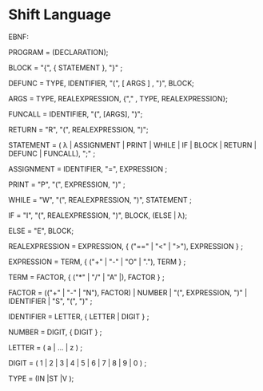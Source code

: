 # Shift Language

EBNF:

PROGRAM = (DECLARATION);

BLOCK = "{", { STATEMENT }, "}" ;

DEFUNC = TYPE, IDENTIFIER, "(", [ ARGS ] , ")", BLOCK;

ARGS = TYPE, REALEXPRESSION, {"," , TYPE, REALEXPRESSION};

FUNCALL = IDENTIFIER, "(", [ARGS], ")";

RETURN = "R", "(", REALEXPRESSION, ")";

STATEMENT = ( λ | ASSIGNMENT | PRINT | WHILE | IF | BLOCK | RETURN | DEFUNC | FUNCALL), ";" ;

ASSIGNMENT = IDENTIFIER, "=", EXPRESSION ;

PRINT = "P", "(", EXPRESSION, ")" ;

WHILE = "W", "(", REALEXPRESSION, ")", STATEMENT ;

IF = "I", "(", REALEXPRESSION, ")", BLOCK, (ELSE | λ);

ELSE = "E", BLOCK;

REALEXPRESSION = EXPRESSION, { ("==" | "<" | ">"), EXPRESSION } ;

EXPRESSION = TERM, { ("+" | "-" | "O" | "."), TERM } ;

TERM = FACTOR, { ("\*" | "/" | "A" |), FACTOR } ;

FACTOR = (("+" | "-" | "N"), FACTOR) | NUMBER | "(", EXPRESSION, ")" | IDENTIFIER | "S", "(", ")" ;

IDENTIFIER = LETTER, { LETTER | DIGIT } ;

NUMBER = DIGIT, { DIGIT } ;

LETTER = ( a | ... | z ) ;

DIGIT = ( 1 | 2 | 3 | 4 | 5 | 6 | 7 | 8 | 9 | 0 ) ;

TYPE = (IN |ST |V );
